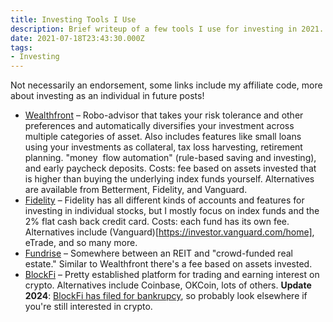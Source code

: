 ```yaml
---
title: Investing Tools I Use
description: Brief writeup of a few tools I use for investing in 2021.
date: 2021-07-18T23:43:30.000Z
tags:
- Investing
---
```

Not necessarily an endorsement, some links include my affiliate code, more about investing as an individual in future posts!

* [Wealthfront](https://www.wealthfront.com/c/affiliates/invited/AFFC-5KNH-0S1K-JJ3J) – Robo-advisor that takes your risk tolerance and other preferences and automatically diversifies your investment across multiple categories of asset. Also includes features like small loans using your investments as collateral, tax loss harvesting, retirement planning. "money  flow automation" (rule-based saving and investing), and early paycheck deposits. Costs: fee based on assets invested that is higher than buying the underlying index funds yourself. Alternatives are available from Betterment, Fidelity, and Vanguard.
* [Fidelity](https://www.fidelity.com/) – Fidelity has all different kinds of accounts and features for investing in individual stocks, but I mostly focus on index funds and the 2% flat cash back credit card. Costs: each fund has its own fee. Alternatives include (Vanguard)[https://investor.vanguard.com/home], eTrade, and so many more.
* [Fundrise](https://fundrise.com/r/41ky5) – Somewhere between an REIT and "crowd-funded real estate." Similar to Wealthfront there's a fee based on assets invested.
* [BlockFi](https://blockfi.com/?ref=9b035650) – Pretty established platform for trading and earning interest on crypto. Alternatives include Coinbase, OKCoin, lots of others. **Update 2024**: [BlockFi has filed for bankrupcy](https://blockfi.com/blockfi-plan-confirmed/), so probably look elsewhere if you're still interested in crypto.